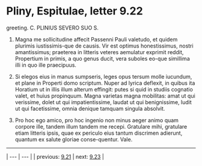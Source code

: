 # Pliny, Espitulae, letter 9.22

greeting. C. PLINIUS SEVERO SUO S.



1. Magna me sollicitudine affecit Passenni Pauli valetudo, et quidem plurimis iustissimis-que de causis. Vir est optimus honestissimus, nostri amantissimus; praeterea in litteris veteres aemulatur exprimit reddit, Propertium in primis, a quo genus ducit, vera suboles eo-que simillima illi in quo ille praecipuus.



2. Si elegos eius in manus sumpseris, leges opus tersum molle iucundum, et plane in Properti domo scriptum. Nuper ad lyrica deflexit, in quibus ita Horatium ut in illis illum alterum effingit: putes si quid in studiis cognatio valet, et huius propinquum. Magna varietas magna mobilitas: amat ut qui verissime, dolet ut qui impatientissime, laudat ut qui benignissime, ludit ut qui facetissime, omnia denique tamquam singula absolvit.



3. Pro hoc ego amico, pro hoc ingenio non minus aeger animo quam corpore ille, tandem illum tandem me recepi. Gratulare mihi, gratulare etiam litteris ipsis, quae ex periculo eius tantum discrimen adierunt, quantum ex salute gloriae conse-quentur. Vale.



---

| --- | --- |
| previous: [9.21](../9.21/) | next: [9.23](../9.23/) |
